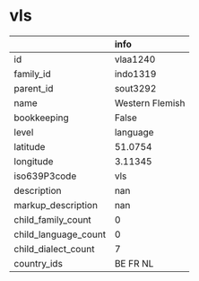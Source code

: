 # vls
|                      | info            |
|:---------------------|:----------------|
| id                   | vlaa1240        |
| family_id            | indo1319        |
| parent_id            | sout3292        |
| name                 | Western Flemish |
| bookkeeping          | False           |
| level                | language        |
| latitude             | 51.0754         |
| longitude            | 3.11345         |
| iso639P3code         | vls             |
| description          | nan             |
| markup_description   | nan             |
| child_family_count   | 0               |
| child_language_count | 0               |
| child_dialect_count  | 7               |
| country_ids          | BE FR NL        |